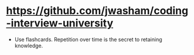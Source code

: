 # https://github.com/jwasham/coding-interview-university

- Use flashcards. Repetition over time is the secret to retaining knowledge.
